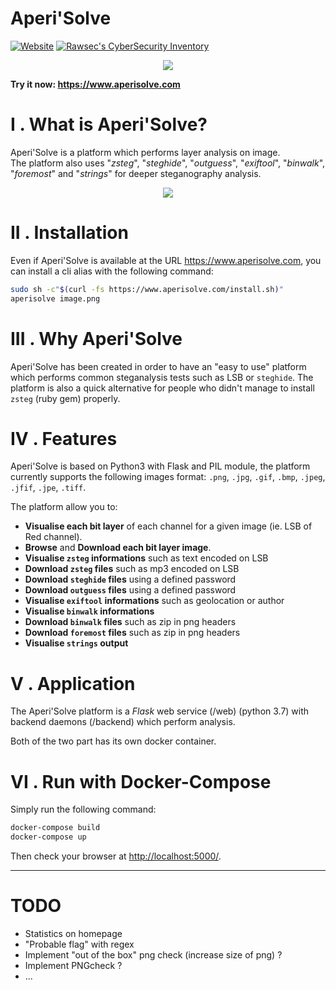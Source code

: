 # Aperi'Solve

[![Website](https://img.shields.io/website?url=https%3A%2F%2Faperisolve.fr)](https://aperisolve.fr/)
[![Rawsec's CyberSecurity Inventory](https://inventory.rawsec.ml/img/badges/Rawsec-inventoried-FF5050_flat.svg)](https://inventory.rawsec.ml/tools.html#Aperi'Solve)

<p align="center"><a href="https://www.aperisolve.com"><img src="https://raw.githubusercontent.com/Zeecka/AperiSolve/master/examples/screenshot.png"/></a></p>

<b>Try it now: https://www.aperisolve.com</b>

# I . What is Aperi'Solve?
Aperi'Solve is a platform which performs layer analysis on image.<br/>
The platform also uses "*zsteg*", "*steghide*", "*outguess*", "*exiftool*", "*binwalk*", "*foremost*" and "*strings*" for deeper steganography analysis.

<p align="center"><a href="https://www.aperisolve.com"><img src="https://raw.githubusercontent.com/Zeecka/AperiSolve/master/examples/video.gif"/></a></p>

# II . Installation

Even if Aperi'Solve is available at the URL https://www.aperisolve.com, you can install a cli alias with the following command:
```bash
sudo sh -c"$(curl -fs https://www.aperisolve.com/install.sh)"
aperisolve image.png
```

# III . Why Aperi'Solve
Aperi'Solve has been created in order to have an "easy to use" platform which performs common steganalysis tests such as LSB or `steghide`. The platform is also a quick alternative for people who didn't manage to install `zsteg` (ruby gem) properly.

# IV . Features
Aperi'Solve is based on Python3 with Flask and PIL module, the platform currently supports the following images format: `.png`, `.jpg`, `.gif`, `.bmp`, `.jpeg`, `.jfif`, `.jpe`, `.tiff`.

The platform allow you to:
- **Visualise each bit layer** of each channel for a given image (ie. LSB of Red channel).
- **Browse** and **Download each bit layer image**.
- **Visualise `zsteg` informations** such as text encoded on LSB
- **Download `zsteg` files** such as mp3 encoded on LSB
- **Download `steghide` files** using a defined password
- **Download `outguess` files** using a defined password
- **Visualise `exiftool` informations** such as geolocation or author
- **Visualise `binwalk` informations**
- **Download `binwalk` files** such as zip in png headers
- **Download `foremost` files** such as zip in png headers
- **Visualise `strings` output**

# V . Application

The Aperi'Solve platform is a *Flask* web service (/web) (python 3.7) with backend daemons (/backend) which perform analysis.

Both of the two part has its own docker container.

# VI . Run with Docker-Compose

Simply run the following command:
```bash
docker-compose build
docker-compose up
```

Then check your browser at [http://localhost:5000/](http://localhost:5000).

---

# TODO

- Statistics on homepage
- "Probable flag" with regex
- Implement "out of the box" png check (increase size of png) ?
- Implement PNGcheck ?
- ...